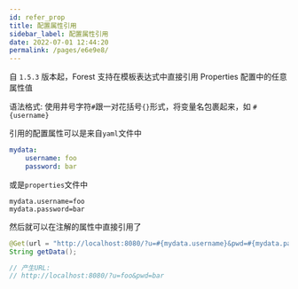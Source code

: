```yaml
---
id: refer_prop
title: 配置属性引用
sidebar_label: 配置属性引用
date: 2022-07-01 12:44:20
permalink: /pages/e6e9e8/
---
```


自 `1.5.3` 版本起，Forest 支持在模板表达式中直接引用 Properties 配置中的任意属性值

语法格式: 使用井号字符`#`跟一对花括号`{}`形式，将变量名包裹起来，如 `#{username}`

引用的配置属性可以是来自`yaml`文件中

```yaml
mydata:
    username: foo
    password: bar
```

或是`properties`文件中

```properties
mydata.username=foo
mydata.password=bar
```


然后就可以在注解的属性中直接引用了

```java
@Get(url = "http://localhost:8080/?u=#{mydata.username}&pwd=#{mydata.password}")
String getData();

// 产生URL:
// http://localhost:8080/?u=foo&pwd=bar
```
